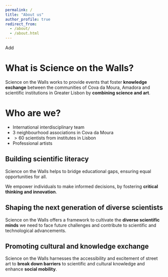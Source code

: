 ```yaml
---
permalink: /
title: "About us"
author_profile: true
redirect_from: 
  - /about/
  - /about.html
---
```


Add


What is Science on the Walls?
======

Science on the Walls works to provide events that foster **knowledge exchange** between the communities of Cova da Moura, Amadora and scientific institutions in Greater Lisbon by **combining science and art**.

Who are we?
======

* International interdisciplinary team
* 3 neighbourhood associations in Cova da Moura
* $>60$ scientists from institutes in Lisbon
* Professional artists

Building scientific literacy
-----
Science on the Walls helps to bridge educational gaps, ensuring equal opportunities for all.

We empower individuals to make informed decisions, by fostering **critical thinking and innovation**.

Shaping the next generation of diverse scientists
-----
Science on the Walls offers a framework to cultivate the **diverse scientific minds** we need to face future challenges and contribute to scientific and technological advancements.

Promoting cultural and knowledge exchange
-----
Science on the Walls harnesses the accessibility and excitement of street art to **break down barriers** to scientific and cultural knowledge and enhance **social mobility**.